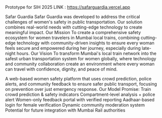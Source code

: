 
Prototype for SIH 2025
LINK : https://safarguardia.vercel.app

Safar Guardia
Safar Guardia was developed to address the critical challenges of women's safety in public transportation. Our solution combines real-world needs with cutting-edge technology to create meaningful impact.
Our Mission
To create a comprehensive safety ecosystem for women travelers in Mumbai local trains, combining cutting-edge technology with community-driven insights to ensure every woman feels secure and empowered during her journey, especially during late-night hours.
Our Vision
To transform Mumbai's local train network into the safest urban transportation system for women globally, where technology and community collaboration create an environment where every woman can travel with confidence, dignity, and peace of mind.

A web-based women safety platform that uses
 crowd prediction, police alerts, and community
 feedback to ensure safer public transport, focusing
 on prevention over just emergency response.
 Our Model Promise:
 Train crowd prediction & safety indicators 
Compartment-level analysis + police alert 
Women-only feedback portal with verified
 reporting
 Aadhaar-based login for female verification
 Dynamic community moderation system
 Potential for future integration with Mumbai
 Rail authorities
 
